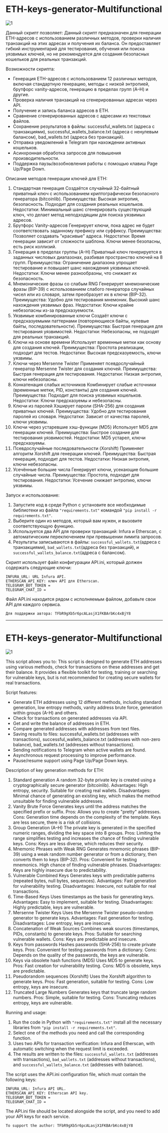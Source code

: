 # ETH-keys-generator-Multifunctional
![1](https://github.com/user-attachments/assets/e72d5fe2-0be9-47bf-bf7d-6dc03c550047)

Данный скрипт позволяет:
    Данный скрипт предназначен для генерации ETH-адресов с использованием различных методов, проверки наличия транзакций на этих адресах и получения их баланса. Он предоставляет гибкий инструментарий для тестирования, обучения или поиска уязвимых ключей, но не рекомендуется для создания безопасных кошельков для реальных транзакций.

Возможности скрипта:
- Генерация ETH-адресов с использованием 12 различных методов, включая стандартную генерацию, методы с низкой энтропией, брутфорс vanity-адресов, генерацию в пределах групп (A–H) и другие.
- Проверка наличия транзакций на сгенерированных адресах через API.
- Получение и запись баланса адресов в ETH.
- Сравнение сгенерированных адресов с адресами из текстовых файлов.
- Сохранение результатов в файлы: successful_wallets.txt (адреса с транзакциями), successful_wallets_balance.txt (адреса с ненулевым балансом), bad_wallets.txt (адреса без транзакций).
- Отправка уведомлений в Telegram при нахождении активных кошельков.
- Асинхронная обработка запросов для повышения производительности.
- Поддержка паузы/возобновления работы с помощью клавиш Page Up/Page Down.

Описание методов генерации ключей для ETH:
1. Стандартная генерация
Создаётся случайный 32-байтный приватный ключ с использованием криптографически безопасного генератора (bitcoinlib).
Преимущества: Высокая энтропия, безопасность. Подходит для создания реальных кошельков.
Недостатки: Минимальный шанс сгенерировать существующий ключ, что делает метод неподходящим для поиска уязвимых адресов.
2. Брутфорс Vanity-адресов
Генерирует ключи, пока адрес не будет соответствовать заданному префиксу или суффиксу.
Преимущества: Позволяет создавать "красивые" адреса.
Недостатки: Время генерации зависит от сложности шаблона. Ключи менее безопасны, есть риск коллизий.
3. Генерация в пределах группы (A–H)
Приватный ключ генерируется в заданных числовых диапазонах, разбивая пространство ключей на 8 групп.
Преимущества: Ограничение диапазона упрощает тестирование и повышает шанс нахождения уязвимых ключей.
Недостатки: Ключи менее разнообразны, что снижает их безопасность.
4. Мнемонические фразы со слабым RNG
Генерирует мнемонические фразы (BIP-39) с использованием слабого генератора случайных чисел или из словаря, затем преобразует их в ключи (BIP-32).
Преимущества: Удобно для тестирования мнемоник. Высокий шанс нахождения уязвимых фраз.
Недостатки: Ключи крайне небезопасны из-за предсказуемости.
5. Уязвимые комбинированные ключи
Создаёт ключи с предсказуемыми паттернами (повторяющиеся байты, нулевые байты, последовательности).
Преимущества: Быстрая генерация для тестирования уязвимостей.
Недостатки: Небезопасны, не подходят для реальных транзакций.
6. Ключи на основе времени
Использует временные метки как основу для создания ключей.
Преимущества: Простота реализации, подходит для тестов.
Недостатки: Высокая предсказуемость, ключи уязвимы.
7. Ключи через Mersenne Twister
Применяет псевдослучайный генератор Mersenne Twister для создания ключей.
Преимущества: Быстрая генерация для тестирования.
Недостатки: Низкая энтропия, ключи небезопасны.
8. Конкатенация слабых источников
Комбинирует слабые источники (временные метки, PID, константы) для создания ключей.
Преимущества: Подходит для поиска уязвимых кошельков.
Недостатки: Ключи предсказуемы и небезопасны.
9. Ключи из паролей
Хэширует пароли (SHA-256) для создания приватных ключей.
Преимущества: Удобно для тестирования паролей из словаря.
Недостатки: Зависит от качества паролей, ключи уязвимы.
10. Ключи через устаревшие хэш-функции (MD5)
Использует MD5 для генерации ключей.
Преимущества: Быстрое создание для тестирования уязвимостей.
Недостатки: MD5 устарел, ключи предсказуемы.
11. Псевдослучайные последовательности (Xorshift)
Применяет алгоритм Xorshift для генерации ключей.
Преимущества: Быстрая генерация, подходит для тестов.
Недостатки: Низкая энтропия, ключи небезопасны.
12. Усечённые большие числа
Генерирует ключи, усекающие большие случайные числа.
Преимущества: Простота, подходит для тестирования.
Недостатки: Усечение снижает энтропию, ключи уязвимы.

Запуск и использование:
1. Запустите код в среде Python с установите все необходимые библиотеки из файла ```"requirements.txt"``` командой ```"pip install -r requirements.txt"```.
2. Выберите один из методов, который вам нужен, и вызовите соответствующую функцию.
3. Используется два API для проверки транзакций: Infura и Etherscan, с автоматическим переключением при превышении лимита запросов.
4. Результаты записываются в файлы: ```successful_wallets.txt```(адреса с транзакциями), ```bad_wallets.txt```(адреса без транзакций), и ```successful_wallets_balance.txt```(адреса с балансом).

Скрипт использует файл конфигурации API.ini, который должен содержать следующие ключи:
```
INFURA_URL: URL Infura API.
ETHERSCAN_API_KEY: ключ API для Etherscan.
TELEGRAM_BOT_TOKEN = 
TELEGRAM_CHAT_ID = 
```
Файл API.ini находится рядом с исполняемым файлом, добавьте свои API для каждого сервиса. 

    Для поддержки автора: TFbR9gXb5r6pcALasjX1FKBArbKc4xBjY8
-------------------------------------------------------------------------------------------
# ETH-keys-generator-Multifunctional
![1](https://github.com/user-attachments/assets/e72d5fe2-0be9-47bf-bf7d-6dc03c550047)

This script allows you to:
This script is designed to generate ETH addresses using various methods, check for transactions on these addresses and get their balance. It provides a flexible toolkit for testing, training or searching for vulnerable keys, but is not recommended for creating secure wallets for real transactions.

Script features:
- Generate ETH addresses using 12 different methods, including standard generation, low entropy methods, vanity address brute force, generation within groups (A-H) and others.
- Check for transactions on generated addresses via API.
- Get and write the balance of addresses in ETH.
- Compare generated addresses with addresses from text files.
- Saving results to files: successful_wallets.txt (addresses with transactions), successful_wallets_balance.txt (addresses with non-zero balance), bad_wallets.txt (addresses without transactions).
- Sending notifications to Telegram when active wallets are found.
- Asynchronous request processing to improve performance.
- Pause/resume support using Page Up/Page Down keys.

Description of key generation methods for ETH:
1. Standard generation
A random 32-byte private key is created using a cryptographically secure generator (bitcoinlib).
Advantages: High entropy, security. Suitable for creating real wallets.
Disadvantages: Minimal chance of generating an existing key, which makes the method unsuitable for finding vulnerable addresses.
2. Vanity Brute Force
Generates keys until the address matches the specified prefix or suffix.
Pros: Allows you to create "pretty" addresses.
Cons: Generation time depends on the complexity of the template. Keys are less secure, there is a risk of collisions.
3. Group Generation (A–H)
The private key is generated in the specified numeric ranges, dividing the key space into 8 groups.
Pros: Limiting the range simplifies testing and increases the chance of finding vulnerable keys.
Cons: Keys are less diverse, which reduces their security.
4. Mnemonic Phrases with Weak RNG
Generates mnemonic phrases (BIP-39) using a weak random number generator or from a dictionary, then converts them to keys (BIP-32).
Pros: Convenient for testing mnemonics. High chance of finding vulnerable phrases.
Disadvantages: Keys are highly insecure due to predictability.
5. Vulnerable Combined Keys
Generates keys with predictable patterns (repeated bytes, null bytes, sequences).
Advantages: Fast generation for vulnerability testing.
Disadvantages: Insecure, not suitable for real transactions.
6. Time-Based Keys
Uses timestamps as the basis for generating keys.
Advantages: Easy to implement, suitable for testing.
Disadvantages: Highly predictable, keys are vulnerable.
7. Mersenne Twister Keys
Uses the Mersenne Twister pseudo-random generator to generate keys.
Advantages: Fast generation for testing.
Disadvantages: Low entropy, keys are insecure.
8. Concatenation of Weak Sources
Combines weak sources (timestamps, PIDs, constants) to generate keys.
Pros: Suitable for searching vulnerable wallets.
Cons: Keys are predictable and insecure.
9. Keys from passwords
Hashes passwords (SHA-256) to create private keys.
Pros: Convenient for testing passwords from a dictionary.
Cons: Depends on the quality of the passwords, the keys are vulnerable.
10. Keys via obsolete hash functions (MD5)
Uses MD5 to generate keys.
Pros: Fast creation for vulnerability testing.
Cons: MD5 is obsolete, keys are predictable.
11. Pseudorandom sequences (Xorshift)
Uses the Xorshift algorithm to generate keys.
Pros: Fast generation, suitable for testing.
Cons: Low entropy, keys are insecure.
12. Truncated Large Numbers
Generates keys that truncate large random numbers.
Pros: Simple, suitable for testing.
Cons: Truncating reduces entropy, keys are vulnerable.

Running and usage:
1. Run the code in Python with ```"requirements.txt"``` install all the necessary libraries from ```"pip install -r requirements.txt"```.
2. Select one of the methods you need and call the corresponding function.
3. Uses two APIs for transaction verification: Infura and Etherscan, with automatic switching when the request limit is exceeded.
4. The results are written to the files: ```successful_wallets.txt``` (addresses with transactions), ```bad_wallets.txt``` (addresses without transactions), and ```successful_wallets_balance.txt``` (addresses with balance).

The script uses the API.ini configuration file, which must contain the following keys:
```
INFURA_URL: Infura API URL.
ETHERSCAN_API_KEY: Etherscan API key.
TELEGRAM_BOT_TOKEN =
TELEGRAM_CHAT_ID =
```
The API.ini file should be located alongside the script, and you need to add your API keys for each service.

    To support the author: TFbR9gXb5r6pcALasjX1FKBArbKc4xBjY8

